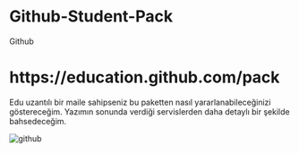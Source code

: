 # Github-Student-Pack
Github

<h1>https://education.github.com/pack</h1>
Edu uzantılı bir maile sahipseniz bu paketten nasıl yararlanabileceğinizi göstereceğim. Yazımın sonunda verdiği servislerden daha detaylı bir şekilde bahsedeceğim.

![github ](https://user-images.githubusercontent.com/101600310/196578387-9beac165-566e-4446-bfa0-dd9a0241ee20.png)
